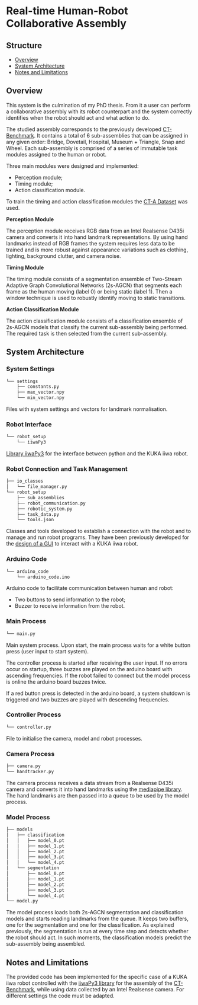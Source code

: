 # Real-time Human-Robot Collaborative Assembly

## Structure
- [Overview](#overview)
- [System Architecture](#system-architecture)
- [Notes and Limitations](#notes-and-limitations)

## Overview
This system is the culmination of my PhD thesis. From it a user can perform a collaborative assembly 
with its robot counterpart and the system correctly identifies when the robot should act and what 
action to do.

The studied assembly corresponds to the previously developed
[CT-Benchmark](https://github.com/Robotics-and-AI/collaborative-tasks-benchmark). It contains a 
total of 6 sub-assemblies that can be assigned in any given order: Bridge, Dovetail, Hospital, 
Museum + Triangle, Snap and Wheel. Each sub-assembly is comprised of a series of immutable 
task modules assigned to the human or robot.

Three main modules were designed and implemented:
- Perception module;
- Timing module;
- Action classification module.

To train the timing and action classification modules the
[CT-A Dataset](https://zenodo.org/records/15491644) was used.

__Perception Module__

The perception module receives RGB data from an Intel Realsense D435i camera and converts it into 
hand landmark representations. By using hand landmarks instead of RGB frames the system requires
less data to be trained and is more robust against appearance variations such as clothing, 
lighting, background clutter, and camera noise.

__Timing Module__

The timing module consists of a segmentation ensemble of Two-Stream Adaptive Graph Convolutional 
Networks (2s-AGCN) that segments each frame as the human moving (label 0) or being static (label 1). 
Then a window technique is used to robustly identify moving to static transitions.

__Action Classification Module__

The action classification module consists of a classification ensemble of 2s-AGCN models that classify 
the current sub-assembly being performed. The required task is then selected from the current 
sub-assembly.

## System Architecture
### System Settings

```bash
└── settings
    ├── constants.py
    ├── max_vector.npy
    └── min_vector.npy
```

Files with system settings and vectors for landmark normalisation.

### Robot Interface

```bash
└── robot_setup
    └── iiwaPy3
```

[Library iiwaPy3](https://github.com/Modi1987/iiwaPy3) for the interface
between python and the KUKA iiwa robot.

### Robot Connection and Task Management

```bash
├── io_classes
│   └── file_manager.py
└── robot_setup
    ├── sub_assemblies
    ├── robot_communication.py
    ├── robotic_system.py
    ├── task_data.py
    └── tools.json
```

Classes and tools developed to establish a connection with the robot
and to manage and run robot programs. They have been previously developed
for the [design of a GUI](https://github.com/Modi1987/iiwaPy3) to 
interact with a KUKA iiwa robot.

### Arduino Code

```bash
└── arduino_code
    └── arduino_code.ino
```
Arduino code to facilitate communication between human and robot:
- Two buttons to send information to the robot;
- Buzzer to receive information from the robot.

### Main Process

```bash
└── main.py
```

Main system process. Upon start, the main process waits for a white
button press (user input to start system). 

The controller process is started after receiving the user input. If no errors occur
on startup, three buzzes are played on the arduino board with ascending frequencies. 
If the robot failed to connect but the model process is online the arduino board buzzes twice.

If a red button press is detected in the arduino board, a system shutdown
is triggered and two buzzes are played with descending frequencies.

### Controller Process

```bash
└── controller.py
```

File to initialise the camera, model and robot processes.

### Camera Process

```bash
├── camera.py
└── handtracker.py
```

The camera process receives a data stream from a Realsense D435i 
camera and converts it into hand landmarks using the
[mediapipe library](https://ai.google.dev/edge/mediapipe/solutions/guide).
The hand landmarks are then passed into a queue to be used by the model
process.

### Model Process

```bash
├── models
│   ├── classification
│   │   ├── model_0.pt
│   │   ├── model_1.pt
│   │   ├── model_2.pt
│   │   ├── model_3.pt
│   │   └── model_4.pt
│   └── segmentation
│       ├── model_0.pt
│       ├── model_1.pt
│       ├── model_2.pt
│       ├── model_3.pt
│       └── model_4.pt
└── model.py
```

The model process loads both 2s-AGCN segmentation and classification models and starts reading 
landmarks from the queue. It keeps two buffers, one for the segmentation
and one for the classification. As explained previously, the segmentation is run at every time
step and detects whether the robot should act. In such moments, the classification models predict 
the sub-assembly being assembled. 

## Notes and Limitations

The provided code has been implemented for the specific case of a KUKA iiwa robot controlled
with the [iiwaPy3 library](https://github.com/Modi1987/iiwaPy3) for the assembly of 
the [CT-Benchmark](https://github.com/Robotics-and-AI/collaborative-tasks-benchmark), while using data collected by an Intel Realsense camera. For different
settings the code must be adapted. 
